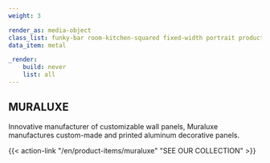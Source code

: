 ```yaml
---
weight: 3

render_as: media-object
class_list: funky-bar room-kitchen-squared fixed-width portrait product-item
data_item: metal

_render:
    build: never
    list: all
---
```


## MURALUXE

Innovative manufacturer of customizable wall panels, Muraluxe manufactures custom-made and printed aluminum decorative panels.

{{< action-link "/en/product-items/muraluxe" "SEE OUR COLLECTION" >}}
